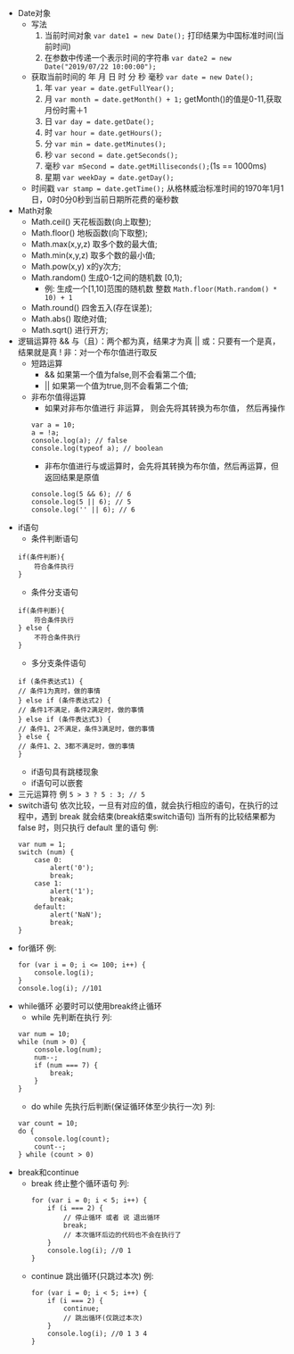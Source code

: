 + Date对象
    + 写法
        1. 当前时间对象 `var date1 = new Date();`
        打印结果为中国标准时间(当前时间)
        2. 在参数中传递一个表示时间的字符串
        `var date2 = new Date("2019/07/22 10:00:00");`
    + 获取当前时间的 年 月 日 时 分 秒 毫秒
        `var date = new Date();`
        1. 年  `var year = date.getFullYear();`
        2. 月  `var month = date.getMonth() + 1;`
        getMonth()的值是0-11,获取月份时需＋1
        3. 日  `var day = date.getDate();`
        4. 时  `var hour = date.getHours();`
        5. 分  `var min = date.getMinutes();`
        6. 秒  `var second = date.getSeconds();`
        7. 毫秒  `var mSecond = date.getMilliseconds();`(1s == 1000ms)
        8. 星期  `var weekDay = date.getDay();`
    + 时间戳
        `var stamp = date.getTime();`
        从格林威治标准时间的1970年1月1日，0时0分0秒到当前日期所花费的毫秒数
+ Math对象
    + Math.ceil() 天花板函数(向上取整);
    + Math.floor() 地板函数(向下取整);
    + Math.max(x,y,z) 取多个数的最大值;
    + Math.min(x,y,z) 取多个数的最小值;
    + Math.pow(x,y) x的y次方;
    + Math.random() 生成0-1之间的随机数 [0,1);
        - 例: 生成一个[1,10]范围的随机数 整数
        `Math.floor(Math.random() * 10) + 1`
    + Math.round() 四舍五入(存在误差);
    + Math.abs() 取绝对值;
    + Math.sqrt() 进行开方;
+ 逻辑运算符
    && 与（且）：两个都为真，结果才为真
    || 或：只要有一个是真，结果就是真
    ! 非：对一个布尔值进行取反
    + 短路运算
        - && 如果第一个值为false,则不会看第二个值;
        - || 如果第一个值为true,则不会看第二个值;
    + 非布尔值得运算
        - 如果对非布尔值进行 非运算， 则会先将其转换为布尔值， 然后再操作
        ```
        var a = 10;
        a = !a;
        console.log(a); // false
        console.log(typeof a); // boolean
        ```
        - 非布尔值进行与或运算时，会先将其转换为布尔值，然后再运算，但返回结果是原值
        ```
        console.log(5 && 6); // 6
        console.log(5 || 6); // 5
        console.log('' || 6); // 6
        ```
+ if语句
    + 条件判断语句
    ```
    if(条件判断){
        符合条件执行
    }
    ```
    + 条件分支语句
    ```
    if(条件判断){
        符合条件执行
    } else {
        不符合条件执行
    }
    ```
    + 多分支条件语句
    ```
    if (条件表达式1) {
	// 条件1为真时，做的事情
    } else if (条件表达式2) {
	// 条件1不满足，条件2满足时，做的事情
    } else if (条件表达式3) {
	// 条件1、2不满足，条件3满足时，做的事情
    } else {
	// 条件1、2、3都不满足时，做的事情
    }
    ```
    + if语句具有跳楼现象
    + if语句可以嵌套
+ 三元运算符
    例  `5 > 3 ? 5 : 3; // 5`
+ switch语句
    依次比较，一旦有对应的值，就会执行相应的语句，在执行的过程中，遇到 break 就会结束(break结束switch语句)
    当所有的比较结果都为 false 时，则只执行 default 里的语句
    例:
    ```
    var num = 1;
    switch (num) {
        case 0:
            alert('0');
            break;
        case 1:
            alert('1');
            break;
        default:
            alert('NaN');
            break;
    }
    ```
+ for循环
    例:
    ```
    for (var i = 0; i <= 100; i++) {
        console.log(i);
    }
    console.log(i); //101
    ```
+ while循环
    必要时可以使用break终止循环
    + while
    先判断在执行  列:
    ```
    var num = 10;
    while (num > 0) {
        console.log(num);
        num--;
        if (num === 7) {
            break;
        }
    }
    ```
    + do while
    先执行后判断(保证循环体至少执行一次) 列:
    ```
    var count = 10;
    do {
        console.log(count);
        count--;
    } while (count > 0)
    ```
+ break和continue
    + break 
        终止整个循环语句 列:
        ```
        for (var i = 0; i < 5; i++) {
            if (i === 2) {
                // 停止循环 或者 说 退出循环
                break;
                // 本次循环后边的代码也不会在执行了
            }
            console.log(i); //0 1
        }
        ```
    + continue
        跳出循环(只跳过本次) 例:
        ```
        for (var i = 0; i < 5; i++) {
            if (i === 2) {
                continue;
                // 跳出循环(仅跳过本次)
            }
            console.log(i); //0 1 3 4 
        }
        ```


